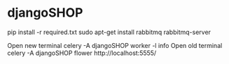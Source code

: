 # djangoSHOP

pip install -r required.txt
sudo apt-get install rabbitmq
rabbitmq-server

Open new terminal 
celery -A djangoSHOP worker -l info
Open old terminal
celery -A djangoSHOP flower
http://localhost:5555/
